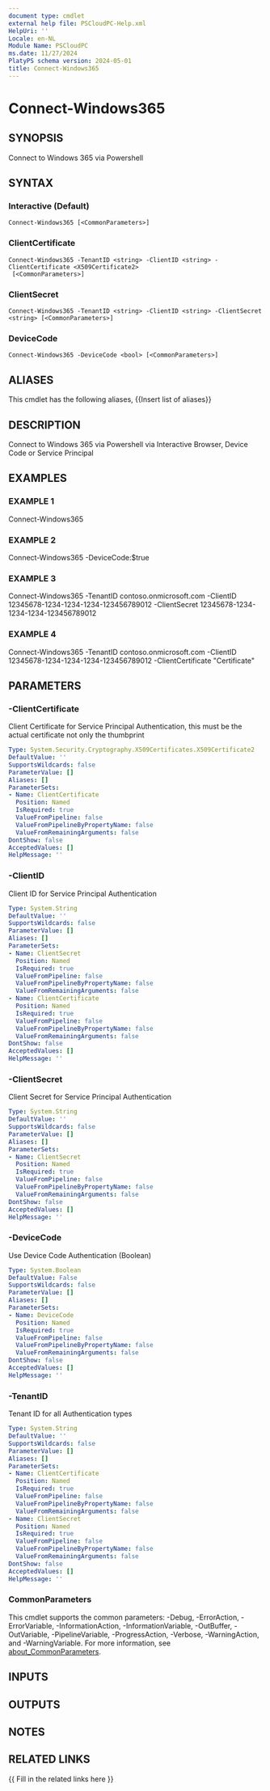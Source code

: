 ```yaml
---
document type: cmdlet
external help file: PSCloudPC-Help.xml
HelpUri: ''
Locale: en-NL
Module Name: PSCloudPC
ms.date: 11/27/2024
PlatyPS schema version: 2024-05-01
title: Connect-Windows365
---
```


# Connect-Windows365

## SYNOPSIS

Connect to Windows 365 via Powershell

## SYNTAX

### Interactive (Default)

```
Connect-Windows365 [<CommonParameters>]
```

### ClientCertificate

```
Connect-Windows365 -TenantID <string> -ClientID <string> -ClientCertificate <X509Certificate2>
 [<CommonParameters>]
```

### ClientSecret

```
Connect-Windows365 -TenantID <string> -ClientID <string> -ClientSecret <string> [<CommonParameters>]
```

### DeviceCode

```
Connect-Windows365 -DeviceCode <bool> [<CommonParameters>]
```

## ALIASES

This cmdlet has the following aliases,
  {{Insert list of aliases}}

## DESCRIPTION

Connect to Windows 365 via Powershell via Interactive Browser, Device Code or Service Principal

## EXAMPLES

### EXAMPLE 1

Connect-Windows365

### EXAMPLE 2

Connect-Windows365 -DeviceCode:$true

### EXAMPLE 3

Connect-Windows365 -TenantID contoso.onmicrosoft.com -ClientID 12345678-1234-1234-1234-123456789012 -ClientSecret 12345678-1234-1234-1234-123456789012

### EXAMPLE 4

Connect-Windows365 -TenantID contoso.onmicrosoft.com -ClientID 12345678-1234-1234-1234-123456789012 -ClientCertificate "Certificate"

## PARAMETERS

### -ClientCertificate

Client Certificate for Service Principal Authentication, this must be the actual certificate not only the thumbprint

```yaml
Type: System.Security.Cryptography.X509Certificates.X509Certificate2
DefaultValue: ''
SupportsWildcards: false
ParameterValue: []
Aliases: []
ParameterSets:
- Name: ClientCertificate
  Position: Named
  IsRequired: true
  ValueFromPipeline: false
  ValueFromPipelineByPropertyName: false
  ValueFromRemainingArguments: false
DontShow: false
AcceptedValues: []
HelpMessage: ''
```

### -ClientID

Client ID for Service Principal Authentication

```yaml
Type: System.String
DefaultValue: ''
SupportsWildcards: false
ParameterValue: []
Aliases: []
ParameterSets:
- Name: ClientSecret
  Position: Named
  IsRequired: true
  ValueFromPipeline: false
  ValueFromPipelineByPropertyName: false
  ValueFromRemainingArguments: false
- Name: ClientCertificate
  Position: Named
  IsRequired: true
  ValueFromPipeline: false
  ValueFromPipelineByPropertyName: false
  ValueFromRemainingArguments: false
DontShow: false
AcceptedValues: []
HelpMessage: ''
```

### -ClientSecret

Client Secret for Service Principal Authentication

```yaml
Type: System.String
DefaultValue: ''
SupportsWildcards: false
ParameterValue: []
Aliases: []
ParameterSets:
- Name: ClientSecret
  Position: Named
  IsRequired: true
  ValueFromPipeline: false
  ValueFromPipelineByPropertyName: false
  ValueFromRemainingArguments: false
DontShow: false
AcceptedValues: []
HelpMessage: ''
```

### -DeviceCode

Use Device Code Authentication (Boolean)

```yaml
Type: System.Boolean
DefaultValue: False
SupportsWildcards: false
ParameterValue: []
Aliases: []
ParameterSets:
- Name: DeviceCode
  Position: Named
  IsRequired: true
  ValueFromPipeline: false
  ValueFromPipelineByPropertyName: false
  ValueFromRemainingArguments: false
DontShow: false
AcceptedValues: []
HelpMessage: ''
```

### -TenantID

Tenant ID for all Authentication types

```yaml
Type: System.String
DefaultValue: ''
SupportsWildcards: false
ParameterValue: []
Aliases: []
ParameterSets:
- Name: ClientCertificate
  Position: Named
  IsRequired: true
  ValueFromPipeline: false
  ValueFromPipelineByPropertyName: false
  ValueFromRemainingArguments: false
- Name: ClientSecret
  Position: Named
  IsRequired: true
  ValueFromPipeline: false
  ValueFromPipelineByPropertyName: false
  ValueFromRemainingArguments: false
DontShow: false
AcceptedValues: []
HelpMessage: ''
```

### CommonParameters

This cmdlet supports the common parameters: -Debug, -ErrorAction, -ErrorVariable,
-InformationAction, -InformationVariable, -OutBuffer, -OutVariable, -PipelineVariable,
-ProgressAction, -Verbose, -WarningAction, and -WarningVariable. For more information, see
[about_CommonParameters](https://go.microsoft.com/fwlink/?LinkID=113216).

## INPUTS

## OUTPUTS

## NOTES

## RELATED LINKS

{{ Fill in the related links here }}


